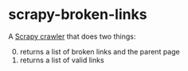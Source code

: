 # scrapy-broken-links

A [Scrapy crawler](https://github.com/scrapy/scrapy) that does two things:

0. returns a list of broken links and the parent page
0. returns a list of valid links
